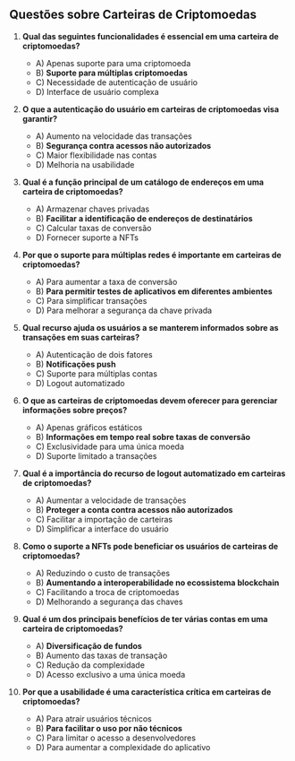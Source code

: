 ## Questões sobre Carteiras de Criptomoedas

1. **Qual das seguintes funcionalidades é essencial em uma carteira de criptomoedas?**
   - A) Apenas suporte para uma criptomoeda
   - B) **Suporte para múltiplas criptomoedas**
   - C) Necessidade de autenticação de usuário
   - D) Interface de usuário complexa

2. **O que a autenticação do usuário em carteiras de criptomoedas visa garantir?**
   - A) Aumento na velocidade das transações
   - B) **Segurança contra acessos não autorizados**
   - C) Maior flexibilidade nas contas
   - D) Melhoria na usabilidade

3. **Qual é a função principal de um catálogo de endereços em uma carteira de criptomoedas?**
   - A) Armazenar chaves privadas
   - B) **Facilitar a identificação de endereços de destinatários**
   - C) Calcular taxas de conversão
   - D) Fornecer suporte a NFTs

4. **Por que o suporte para múltiplas redes é importante em carteiras de criptomoedas?**
   - A) Para aumentar a taxa de conversão
   - B) **Para permitir testes de aplicativos em diferentes ambientes**
   - C) Para simplificar transações
   - D) Para melhorar a segurança da chave privada

5. **Qual recurso ajuda os usuários a se manterem informados sobre as transações em suas carteiras?**
   - A) Autenticação de dois fatores
   - B) **Notificações push**
   - C) Suporte para múltiplas contas
   - D) Logout automatizado

6. **O que as carteiras de criptomoedas devem oferecer para gerenciar informações sobre preços?**
   - A) Apenas gráficos estáticos
   - B) **Informações em tempo real sobre taxas de conversão**
   - C) Exclusividade para uma única moeda
   - D) Suporte limitado a transações

7. **Qual é a importância do recurso de logout automatizado em carteiras de criptomoedas?**
   - A) Aumentar a velocidade de transações
   - B) **Proteger a conta contra acessos não autorizados**
   - C) Facilitar a importação de carteiras
   - D) Simplificar a interface do usuário

8. **Como o suporte a NFTs pode beneficiar os usuários de carteiras de criptomoedas?**
   - A) Reduzindo o custo de transações
   - B) **Aumentando a interoperabilidade no ecossistema blockchain**
   - C) Facilitando a troca de criptomoedas
   - D) Melhorando a segurança das chaves

9. **Qual é um dos principais benefícios de ter várias contas em uma carteira de criptomoedas?**
   - A) **Diversificação de fundos**
   - B) Aumento das taxas de transação
   - C) Redução da complexidade
   - D) Acesso exclusivo a uma única moeda

10. **Por que a usabilidade é uma característica crítica em carteiras de criptomoedas?**
    - A) Para atrair usuários técnicos
    - B) **Para facilitar o uso por não técnicos**
    - C) Para limitar o acesso a desenvolvedores
    - D) Para aumentar a complexidade do aplicativo
